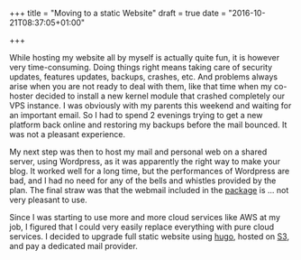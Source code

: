 +++
title = "Moving to a static Website"
draft = true
date = "2016-10-21T08:37:05+01:00"

+++

While hosting my website all by myself is actually quite fun, it is however very time-consuming.
Doing things right means taking care of security updates, features updates, backups, 
crashes, etc. And problems always arise when you are not ready to deal with them, like
that time when my co-hoster decided to install a new kernel module that crashed completely our VPS instance.
I was obviously with my parents this weekend and waiting for an important email. So I had to spend 2 evenings
trying to get a new platform back online and restoring my backups before the mail bounced. It was not a pleasant experience.

My next step was then to host my mail and personal web on a shared server, using Wordpress, as it was apparently the right way to make your blog. It worked well for a long time,
but the performances of Wordpress are bad, and I had no need for any of the bells and whistles provided by the plan. The final straw was that the webmail included in the [package](https://www.ovh.co.uk/web-hosting/web-hosting-personal.xml) is ... not very pleasant to use.

Since I was starting to use more and more cloud services like AWS at my job, I figured that I could very easily replace everything with pure cloud services. I decided to upgrade full static website using [hugo](https://gohugo.io/), hosted on
[S3](http://docs.aws.amazon.com/AmazonS3/latest/dev/website-hosting-custom-domain-walkthrough.html), and pay a dedicated mail provider.
